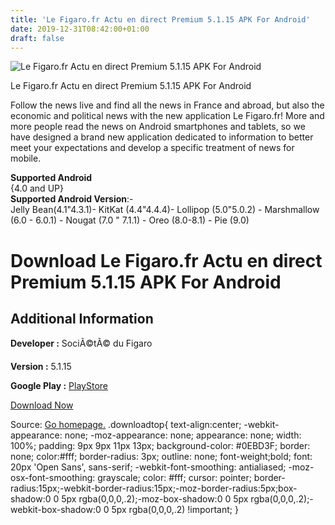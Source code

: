 ```yaml
---
title: 'Le Figaro.fr Actu en direct Premium 5.1.15 APK For Android'
date: 2019-12-31T08:42:00+01:00
draft: false
---
```


![Le Figaro.fr Actu en direct Premium 5.1.15 APK For Android](https://i2.wp.com/apkhome.net/wp-content/uploads/2019/11/Le-Figaro.fr-Actu-en-direct-Premium-5.1.15.png "Le Figaro.fr Actu en direct Premium 5.1.15 APK For Android")

  

Le Figaro.fr Actu en direct Premium 5.1.15 APK For Android

Follow the news live and find all the news in France and abroad, but also the economic and political news with the new application Le Figaro.fr! More and more people read the news on Android smartphones and tablets, so we have designed a brand new application dedicated to information to better meet your expectations and develop a specific treatment of news for mobile.

**Supported Android**  
{4.0 and UP}  
**Supported Android Version**:-  
Jelly Bean(4.1"4.3.1)- KitKat (4.4"4.4.4)- Lollipop (5.0"5.0.2) - Marshmallow (6.0 - 6.0.1) - Nougat (7.0 " 7.1.1) - Oreo (8.0-8.1) - Pie (9.0)

Download Le Figaro.fr Actu en direct Premium 5.1.15 APK For Android
===================================================================

Additional Information
----------------------

**Developer :** SociÃ©tÃ© du Figaro

**Version :** 5.1.15

**Google Play :** [PlayStore](https://play.google.com/store/apps/details?id=fr.playsoft.lefigarov3)

  

[Download Now](https://store4app.co/post/le-figaro-fr-actu-en-direct-premium-5-1-15-apk-for-android_1573927354)

  
Source: [Go homepage.](https://store4app.co/post/le-figaro-fr-actu-en-direct-premium-5-1-15-apk-for-android_1573927354) .downloadtop{ text-align:center; -webkit-appearance: none; -moz-appearance: none; appearance: none; width: 100%; padding: 9px 9px 11px 13px; background-color: #0EBD3F; border: none; color:#fff; border-radius: 3px; outline: none; font-weight;bold; font: 20px 'Open Sans', sans-serif; -webkit-font-smoothing: antialiased; -moz-osx-font-smoothing: grayscale; color: #fff; cursor: pointer; border-radius:15px;-webkit-border-radius:15px;-moz-border-radius:5px;box-shadow:0 0 5px rgba(0,0,0,.2);-moz-box-shadow:0 0 5px rgba(0,0,0,.2);-webkit-box-shadow:0 0 5px rgba(0,0,0,.2) !important; }